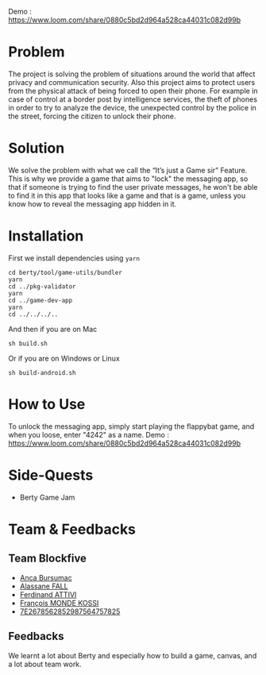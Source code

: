 Demo : https://www.loom.com/share/0880c5bd2d964a528ca44031c082d99b

# Problem

The project is solving the problem of situations around the world that affect privacy and communication security. Also this project aims to protect users from the physical attack of being forced to open their phone. For example in case of control at a border post by intelligence services, the theft of phones in order to try to analyze the device, the unexpected control by the police in the street, forcing the citizen to unlock their phone.

# Solution

We solve the problem with what we call the “It’s just a Game sir” Feature. This is why we provide a game that aims to "lock" the messaging app, so that if someone is trying to find the user private messages, he won't be able to find it in this app that looks like a game and that is a game, unless you know how to reveal the messaging app hidden in it.

# Installation

First we install dependencies using `yarn`

```
cd berty/tool/game-utils/bundler
yarn
cd ../pkg-validator
yarn
cd ../game-dev-app
yarn
cd ../../../..
```

And then if you are on Mac

```
sh build.sh
```

Or if you are on Windows or Linux

```
sh build-android.sh
```

# How to Use

To unlock the messaging app, simply start playing the flappybat game, and when you loose, enter "4242" as a name.
Demo : https://www.loom.com/share/0880c5bd2d964a528ca44031c082d99b

# Side-Quests

- Berty Game Jam

# Team & Feedbacks

## Team Blockfive

- [Anca Bursumac](https://github.com/Girlinlegaltech)
- [Alassane FALL](https://github.com/alss77)
- [Ferdinand ATTIVI](https://github.com/specialOne-coder)
- [François MONDE KOSSI](https://github.com/Kossi-Francois)
- [7E2678562852987564757825](https://github.com/7E2678562852987564757825)

## Feedbacks

We learnt a lot about Berty and especially how to build a game, canvas, and a lot about team work.
